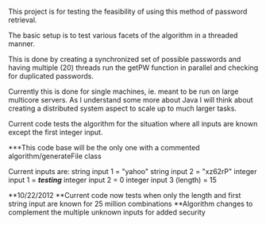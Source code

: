 This project is for testing the feasibility of using this method of password retrieval.

The basic setup is to test various facets of the algorithm in a threaded manner.

This is done by creating a synchronized set of possible passwords and having multiple (20) threads run the getPW function in parallel and checking for duplicated passwords.

Currently this is done for single machines, ie. meant to be run on large multicore servers.  As I understand some more about Java I will think about creating a distributed system aspect to scale up to much larger tasks.

Current code tests the algorithm for the situation where all inputs are known except the first integer input.

***This code base will be the only one with a commented algorithm/generateFile class

Current inputs are:
string input 1 = "yahoo"
string input 2 = "xz62rP"
integer input 1 = ***testing***
integer input 2 = 0
integer input 3 (length) = 15

**10/22/2012
**Current code now tests when only the length and first string input are known for 25 million combinations
**Algorithm changes to complement the multiple unknown inputs for added security